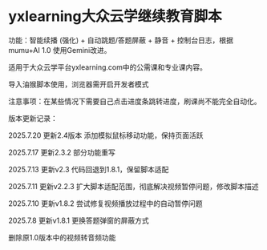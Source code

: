 # yxlearning大众云学继续教育脚本

功能：智能续播 (强化) + 自动跳题/答题屏蔽 + 静音 + 控制台日志，根据mumu+AI 1.0 使用Gemini改进。

适用于大众云学平台yxlearning.com中的公需课和专业课内容。

导入油猴脚本使用，浏览器需开启开发者模式

注意事项：在某些情况下需要自己点击进度条跳转进度，刷课尚不能完全自动化。

版本更新记录：

2025.7.20  更新2.4版本 	添加模拟鼠标移动功能，保持页面活跃

2025.7.17  更新2.3.2  部分功能重写

2025.7.13  更新v2.3   代码回退到1.8.1，保留脚本适配

2025.7.11  更新v2.2.3 扩大脚本适配范围，彻底解决视频暂停问题，修改脚本描述

2025.7.10  更新v1.8.2	尝试修复视频播放过程中的自动暂停问题

2025.7.8   更新v1.8.1	更换答题弹窗的屏蔽方式

删除原1.0版本中的视频转音频功能

